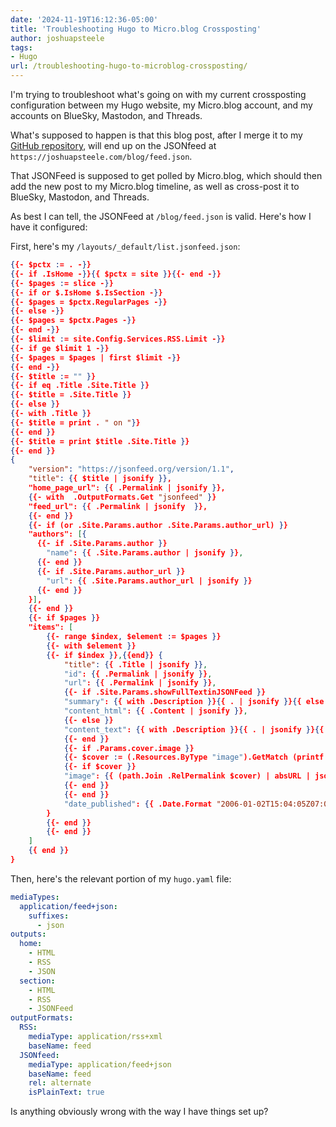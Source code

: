 ```yaml
---
date: '2024-11-19T16:12:36-05:00'
title: 'Troubleshooting Hugo to Micro.blog Crossposting'
author: joshuapsteele
tags:
- Hugo
url: /troubleshooting-hugo-to-microblog-crossposting/
---
```


I'm trying to troubleshoot what's going on with my current crossposting configuration between my Hugo website, my Micro.blog account, and my accounts on BlueSky, Mastodon, and Threads. 

What's supposed to happen is that this blog post, after I merge it to my [GitHub repository](https://github.com/joshuapsteele/joshuapsteele.github.io), will end up on the JSONfeed at `https://joshuapsteele.com/blog/feed.json`. 

That JSONFeed is supposed to get polled by Micro.blog, which should then add the new post to my Micro.blog timeline, as well as cross-post it to BlueSky, Mastodon, and Threads. 

As best I can tell, the JSONFeed at `/blog/feed.json` is valid. Here's how I have it configured:

First, here's my `/layouts/_default/list.jsonfeed.json`:

```json
{{- $pctx := . -}}
{{- if .IsHome -}}{{ $pctx = site }}{{- end -}}
{{- $pages := slice -}}
{{- if or $.IsHome $.IsSection -}}
{{- $pages = $pctx.RegularPages -}}
{{- else -}}
{{- $pages = $pctx.Pages -}}
{{- end -}}
{{- $limit := site.Config.Services.RSS.Limit -}}
{{- if ge $limit 1 -}}
{{- $pages = $pages | first $limit -}}
{{- end -}}
{{- $title := "" }}
{{- if eq .Title .Site.Title }}
{{- $title = .Site.Title }}
{{- else }}
{{- with .Title }}
{{- $title = print . " on "}}
{{- end }}
{{- $title = print $title .Site.Title }}
{{- end }}
{
    "version": "https://jsonfeed.org/version/1.1",
    "title": {{ $title | jsonify }},
    "home_page_url": {{ .Permalink | jsonify }},
    {{- with  .OutputFormats.Get "jsonfeed" }}
    "feed_url": {{ .Permalink | jsonify  }},
    {{- end }}
    {{- if (or .Site.Params.author .Site.Params.author_url) }}
    "authors": [{
      {{- if .Site.Params.author }}
        "name": {{ .Site.Params.author | jsonify }},
      {{- end }}
      {{- if .Site.Params.author_url }}
        "url": {{ .Site.Params.author_url | jsonify }}
      {{- end }}
    }],
    {{- end }}
    {{- if $pages }}
    "items": [
        {{- range $index, $element := $pages }}
        {{- with $element }}
        {{- if $index }},{{end}} {
            "title": {{ .Title | jsonify }},
            "id": {{ .Permalink | jsonify }},
            "url": {{ .Permalink | jsonify }},
            {{- if .Site.Params.showFullTextinJSONFeed }}
            "summary": {{ with .Description }}{{ . | jsonify }}{{ else }}{{ .Summary | jsonify }}{{ end -}},
            "content_html": {{ .Content | jsonify }},
            {{- else }}
            "content_text": {{ with .Description }}{{ . | jsonify }}{{ else }}{{ .Summary | jsonify }}{{ end -}},
            {{- end }}
            {{- if .Params.cover.image }}
            {{- $cover := (.Resources.ByType "image").GetMatch (printf "*%s*" (.Params.cover.image)) }}
            {{- if $cover }}
            "image": {{ (path.Join .RelPermalink $cover) | absURL | jsonify }},
            {{- end }}
            {{- end }}
            "date_published": {{ .Date.Format "2006-01-02T15:04:05Z07:00" | jsonify }}
        }
        {{- end }}
        {{- end }}
    ]
    {{ end }}
}
```

Then, here's the relevant portion of my `hugo.yaml` file:

```yaml
mediaTypes:
  application/feed+json:
    suffixes:
      - json
outputs:
  home:
    - HTML
    - RSS
    - JSON
  section:
    - HTML
    - RSS
    - JSONFeed
outputFormats:
  RSS:
    mediaType: application/rss+xml
    baseName: feed
  JSONfeed:
    mediaType: application/feed+json
    baseName: feed
    rel: alternate
    isPlainText: true
```

Is anything obviously wrong with the way I have things set up?